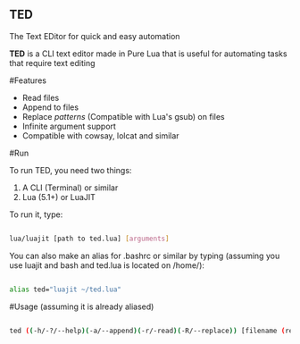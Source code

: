 ## TED

The Text EDitor for quick and easy automation

**TED** is a CLI text editor made in Pure Lua that is useful for automating tasks that require text editing

#Features

- Read files
- Append to files
- Replace *patterns* (Compatible with Lua's gsub) on files
- Infinite argument support
- Compatible with cowsay, lolcat and similar

#Run

To run TED, you need two things:
1. A CLI (Terminal) or similar
2. Lua (5.1+) or LuaJIT

To run it, type: 
```bash

lua/luajit [path to ted.lua] [arguments]
```
You can also make an alias for .bashrc or similar by typing (assuming you use luajit and bash and ted.lua is located on /home/):
```bash

alias ted="luajit ~/ted.lua"

```

#Usage (assuming it is already aliased)

```bash

ted ((-h/-?/--help)(-a/--append)(-r/-read)(-R/--replace)) [filename (required if mode is not help)] [strings to add if mode is append or pattern to match if mode is replace] [string to replace with (if mode is replace)] [//n for whitespaces (if needed)]
```
